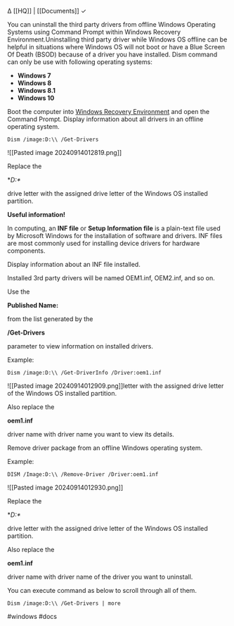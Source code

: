 ∆ [[HQ]] | [[Documents]] ✓

You can uninstall the third party drivers from offline Windows Operating Systems using Command Prompt within Windows Recovery Environment.Uninstalling third party driver while Windows OS offline can be helpful in situations where Windows OS will not boot or have a Blue Screen Of Death (BSOD) because of a driver you have installed. Dism command can only be use with following operating systems:

- **Windows 7**
- **Windows 8**
- **Windows 8.1**
- **Windows 10**

Boot the computer into [Windows Recovery Environment](http://www.bleepingcomputer.com/tutorials/start-the-windows-7-recovery-environment/) and open the Command Prompt. Display information about all drivers in an offline operating system.

```
Dism /image:D:\\ /Get-Drivers
```

![[Pasted image 20240914012819.png]]

Replace the

**D:\**

drive letter with the assigned drive letter of the Windows OS installed partition.

**Useful information!**

In computing, an **INF file** or **Setup Information file** is a plain-text file used by Microsoft Windows for the installation of software and drivers. INF files are most commonly used for installing device drivers for hardware components.

Display information about an INF file installed.

Installed 3rd party drivers will be named OEM1.inf, OEM2.inf, and so on.

Use the

**Published Name:**

from the list generated by the

**/Get-Drivers**

parameter to view information on installed drivers.

Example:

```
Dism /image:D:\\ /Get-DriverInfo /Driver:oem1.inf
```

![[Pasted image 20240914012909.png]]letter with the assigned drive letter of the Windows OS installed partition.

Also replace the

**oem1.inf**

driver name with driver name you want to view its details.

Remove driver package from an offline Windows operating system.

Example:

```
DISM /Image:D:\\ /Remove-Driver /Driver:oem1.inf
```

![[Pasted image 20240914012930.png]]

Replace the

**D:\**

drive letter with the assigned drive letter of the Windows OS installed partition.

Also replace the

**oem1.inf**

driver name with driver name of the driver you want to uninstall.

You can execute command as below to scroll through all of them.

```
Dism /image:D:\\ /Get-Drivers | more
```

#windows #docs